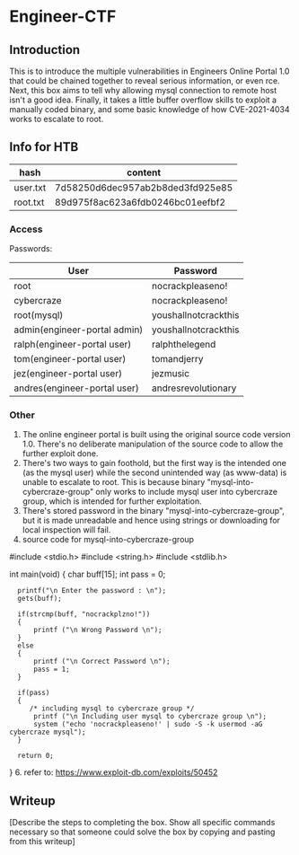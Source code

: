# Engineer-CTF

## Introduction

This is to introduce the multiple vulnerabilities in Engineers Online Portal 1.0 that could be chained together to reveal serious information, or even rce. Next, this box aims to tell why allowing mysql connection to remote host isn't a good idea. Finally, it takes a little buffer overflow skills to exploit a manually coded binary, and some basic knowledge of how CVE-2021-4034 works to escalate to root.

## Info for HTB

| hash | content |
| ---- | ------- |
| user.txt | 7d58250d6dec957ab2b8ded3fd925e85 |
| root.txt | 89d975f8ac623a6fdb0246bc01eefbf2 |

### Access

Passwords:

| User  | Password                            |
| ----- | ----------------------------------- |
| root | nocrackpleaseno! |
| cybercraze | nocrackpleaseno! |
| root(mysql) | youshallnotcrackthis |
| admin(engineer-portal admin) | youshallnotcrackthis |
| ralph(engineer-portal user) | ralphthelegend |
| tom(engineer-portal user) | tomandjerry |
| jez(engineer-portal user) | jezmusic |
| andres(engineer-portal user) | andresrevolutionary |

### Other

1. The online engineer portal is built using the original source code version 1.0. There's no deliberate manipulation of the source code to allow the further exploit done.
2. There's two ways to gain foothold, but the first way is the intended one (as the mysql user) while the second unintended way (as www-data) is unable to escalate to root. This is because binary "mysql-into-cybercraze-group" only works to include mysql user into cybercraze group, which is intended for further exploitation.
3. There's stored password in the binary "mysql-into-cybercraze-group", but it is made unreadable and hence using strings or downloading for local inspection will fail.
4. source code for mysql-into-cybercraze-group

  #include <stdio.h>
  #include <string.h>
  #include <stdlib.h>

  int main(void)
  {
      char buff[15];
      int pass = 0;

      printf("\n Enter the password : \n");
      gets(buff);

      if(strcmp(buff, "nocrackplzno!"))
      {
          printf ("\n Wrong Password \n");
      }
      else
      {
          printf ("\n Correct Password \n");
          pass = 1;
      }

      if(pass)
      {
         /* including mysql to cybercraze group */
          printf ("\n Including user mysql to cybercraze group \n");
          system ("echo 'nocrackpleaseno!' | sudo -S -k usermod -aG cybercraze mysql");
      }

      return 0;
  }
6. refer to:
https://www.exploit-db.com/exploits/50452


## Writeup

[Describe the steps to completing the box. Show all specific commands necessary so that someone could solve the box by copying and pasting from this writeup]
